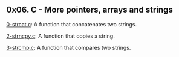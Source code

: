 ## 0x06. C - More pointers, arrays and strings

[0-strcat.c](./0-strcat.c): A function that concatenates two strings.

[2-strncpy.c](./2-strncpy.c): A function that copies a string.

[3-strcmp.c](./3-strcmp.c): A function that compares two strings.


